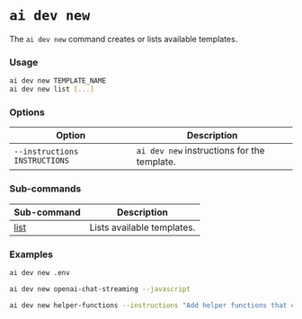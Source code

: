 # `ai dev new`

The `ai dev new` command creates or lists available templates.

### Usage

``` bash
ai dev new TEMPLATE_NAME
ai dev new list [...]
```

### Options

| Option        | Description                       |
|-------------- |-----------------------------------|
| `--instructions INSTRUCTIONS` | `ai dev new` instructions for the template. |

### Sub-commands

| Sub-command           | Description                                                                     |
|---------------------- |---------------------------------------------------------------------------------|
| [list](./list.md)     | Lists available templates.                                                      |

### Examples

``` bash title="Create an .env file containing Azure AI service settings"
ai dev new .env
```

``` bash title="Create a new openai-chat-streaming template in JavaScript"
ai dev new openai-chat-streaming --javascript
```

``` bash title="Create a new helper-functions template with instructions"
ai dev new helper-functions --instructions "Add helper functions that can retrieve text from a HTTP GET request with a supplied URL."
```
